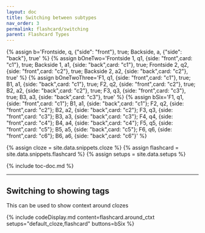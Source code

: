```yaml
---
layout: doc
title: Switching between subtypes
nav_order: 3
permalink: flashcard/switching
parent: Flashcard Types
---
```


{% assign b='Frontside, q, {"side": "front"}, true; Backside, a, {"side": "back"}, true' %}
{% assign bOneTwo='Frontside 1, q1, {side: "front",card: "c1"}, true; Backside 1, a1, {side: "back",card: "c1"}, true; Frontside 2, q2, {side: "front",card: "c2"}, true; Backside 2, a2, {side: "back",card: "c2"}, true' %}
{% assign bOneTwoThree='F1, q1, {side: "front",card: "c1"}, true; B1, a1, {side: "back",card: "c1"}, true; F2, q2, {side: "front",card: "c2"}, true; B2, a2, {side: "back",card: "c2"}, true; F3, q3, {side: "front",card: "c3"}, true; B3, a3, {side: "back",card: "c3"}, true' %}
{% assign bSix='F1, q1, {side: "front",card: "c1"}; B1, a1, {side: "back",card: "c1"}; F2, q2, {side: "front",card: "c2"}; B2, a2, {side: "back",card: "c2"}; F3, q3, {side: "front",card: "c3"}; B3, a3, {side: "back",card: "c3"}; F4, q4, {side: "front",card: "c4"}; B4, a4, {side: "back",card: "c4"}; F5, q5, {side: "front",card: "c5"}; B5, a5, {side: "back",card: "c5"}; F6, q6, {side: "front",card: "c6"}; B6, a6, {side: "back",card: "c6"}' %}

{% assign cloze = site.data.snippets.cloze %}
{% assign flashcard = site.data.snippets.flashcard %}
{% assign setups = site.data.setups %}

{% include toc-doc.md %}

---
## Switching to showing tags

This can be used to show context around clozes

{% include codeDisplay.md content=flashcard.around_ctxt setups="default_cloze,flashcard" buttons=bSix %}
